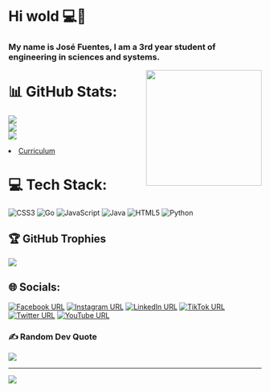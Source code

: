 # Hi wold 💻👋

### My name is José Fuentes, I am a 3rd year student of engineering in sciences and systems.

<img align='right' src="https://media.giphy.com/media/M9gbBd9nbDrOTu1Mqx/giphy.gif" width="230">

# 📊 GitHub Stats:
![](https://github-readme-stats.vercel.app/api?username=jdfuentes12&theme=dark&hide_border=false&include_all_commits=false&count_private=false)<br/>
![](https://github-readme-streak-stats.herokuapp.com/?user=jdfuentes12&theme=dark&hide_border=false)<br/>
![](https://github-readme-stats.vercel.app/api/top-langs/?username=jdfuentes12&theme=dark&hide_border=false&include_all_commits=false&count_private=false&layout=compact)
<li><a href="https://jdfuentes12.github.io/CurriculumVitae.github.io/">Curriculum</a></li>

# 💻 Tech Stack:
![CSS3](https://img.shields.io/badge/css3-%231572B6.svg?style=flat&logo=css3&logoColor=white) ![Go](https://img.shields.io/badge/go-%2300ADD8.svg?style=flat&logo=go&logoColor=white) ![JavaScript](https://img.shields.io/badge/javascript-%23323330.svg?style=flat&logo=javascript&logoColor=%23F7DF1E) ![Java](https://img.shields.io/badge/java-%23ED8B00.svg?style=flat&logo=java&logoColor=white) ![HTML5](https://img.shields.io/badge/html5-%23E34F26.svg?style=flat&logo=html5&logoColor=white) ![Python](https://img.shields.io/badge/python-3670A0?style=flat&logo=python&logoColor=ffdd54)



## 🏆 GitHub Trophies
![](https://github-profile-trophy.vercel.app/?username=jdfuentes12&theme=radical&no-frame=false&no-bg=true&margin-w=4)

## 🌐 Socials:
[![Facebook URL](https://img.shields.io/badge/Facebook-%231877F2.svg?logo=Facebook&logoColor=white)](https://www.facebook.com/profile.php?id=100004808144415) 
[![Instagram URL](https://img.shields.io/badge/Instagram-%23E4405F.svg?logo=Instagram&logoColor=white)](https://www.instagram.com/__jose.27/?hl=es) 
[![LinkedIn URL](https://img.shields.io/badge/LinkedIn-%230077B5.svg?logo=linkedin&logoColor=white)](https://www.linkedin.com/in/jose-fuentes-ab651b150/) 
[![TikTok URL](https://img.shields.io/badge/TikTok-%23000000.svg?logo=TikTok&logoColor=white)](https://www.tiktok.com/@__jose.27) 
[![Twitter URL](https://img.shields.io/badge/Twitter-%231DA1F2.svg?logo=Twitter&logoColor=white)](https://twitter.com/_Josef27) 
[![YouTube URL](https://img.shields.io/badge/YouTube-%23FF0000.svg?logo=YouTube&logoColor=white)](https://www.youtube.com/channel/UCMUcSKkVW0JKhAcPWwd6KGQ)

### ✍️ Random Dev Quote
![](https://quotes-github-readme.vercel.app/api?type=horizontal&theme=tokyonight)

---
[![](https://visitcount.itsvg.in/api?id=jdfuentes12&icon=0&color=0)](https://visitcount.itsvg.in)

